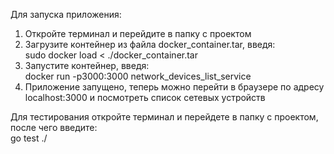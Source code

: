 Для запуска приложения:  
1. Откройте терминал и перейдите в папку с проектом  
2. Загрузите контейнер из файла docker_container.tar, введя:  
sudo docker load < ./docker_container.tar  
3. Запустите контейнер, введя:  
docker run -p3000:3000 network_devices_list_service  
4. Приложение запущено, теперь можно перейти в браузере по адресу localhost:3000 и посмотреть список сетевых устройств  


Для тестирования откройте терминал и перейдете в папку с проектом, после чего введите:  
go test ./  

